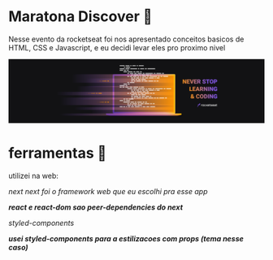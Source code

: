 <h1>Maratona Discover 👾</h1>

<p>Nesse evento da rocketseat foi nos apresentado conceitos basicos de HTML, CSS e Javascript, e eu decidi levar eles pro proximo nivel</p>
<img src="https://github.com/Gustavo-Henrique-br/maratonaDiscover/blob/master/github/neverstoplearningHeader.png?raw=true">
<h1>ferramentas 🔧</h1>
utilizei na web:
<tr>
<p><i>next next foi o framework web que eu escolhi pra esse app

<b>react e react-dom sao peer-dependencies do next</b>

styled-components

<b>usei styled-components para a estilizacoes com props (tema nesse caso)</b></i><p>

